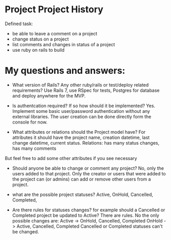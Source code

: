 # Project Project History

Defined task:
- be able to leave a comment on a project
- change status on a project
- list comments and changes in status of a project
- use ruby on rails to build

# My questions and answers:

- What version of Rails? Any other ruby/rails or test/deploy related requirements?
Use Rails 7, use RSpec for tests, Postgres for database and deploy anywhere for the MVP. 
- Is authentcation required? If so how should it be implemented?
Yes. Implement some basic user/password authentication without any external libraries. The user creation can be done directly form the console for now.

- What attributes or relations should the Project model have?
For attributes it should have the 
    project name, 
    creation datetime, 
    last change datetime, 
    current status.
Relations:
    has many status changes, 
    has many comments

But feel free to add some other attributes if you see necessary 

- Should anyone be able to change or comment any project?
No, only the users added to that project. Only the creator or users that were added to the project can (or admins) can add or remove other users from a project.

- what are the possible project statuses?
Active, OnHold, Cancelled, Completed,

- Are there rules for statuses changes? for example should a Cancelled or Completed project be updated to Active?
There are rules. No the only possible changes are:
 Active -> OnHold, Cancelled, Completed
 OnHold -> Active, Cancelled, Completed
 Cancelled or Completed statuses can't be changed.


